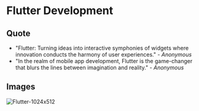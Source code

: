 # Flutter Development

## Quote

- "Flutter: Turning ideas into interactive symphonies of widgets where innovation conducts the harmony of user experiences." - *Anonymous*
- "In the realm of mobile app development, Flutter is the game-changer that blurs the lines between imagination and reality." - *Anonymous*

## Images


![Flutter-1024x512](https://github.com/Farwakhan971/Flutter_App_Development/assets/130717631/ad2a36da-1a11-467f-be36-2b010421fa93)





